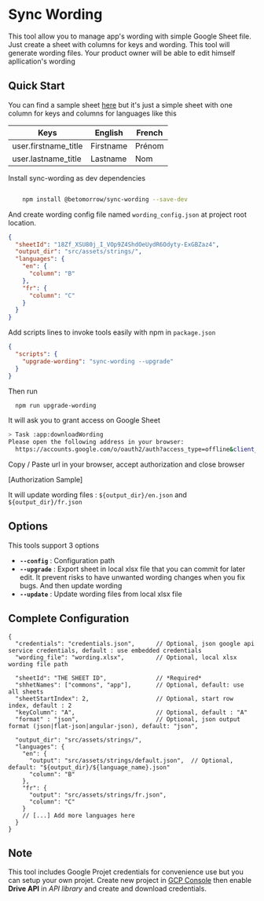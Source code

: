 # Sync Wording

This tool allow you to manage app's wording with simple Google Sheet file. Just create a sheet with columns for keys and wording. This tool will generate wording files. Your product owner will be able to edit himself apllication's wording

## Quick Start

You can find a sample sheet [here](https://docs.google.com/spreadsheets/d/18Zf_XSU80j_I_VOp9Z4ShdOeUydR6Odyty-ExGBZaz4/edit?usp=sharing) but it's just a simple sheet with one column for keys and columns for languages like this

| Keys                 | English   | French |
| -------------------- | --------- | ------ |
| user.firstname_title | Firstname | Prénom |
| user.lastname_title  | Lastname  | Nom    |

Install sync-wording as dev dependencies

```bash

    npm install @betomorrow/sync-wording --save-dev

```

And create wording config file named `wording_config.json` at project root location.

```json
{
  "sheetId": "18Zf_XSU80j_I_VOp9Z4ShdOeUydR6Odyty-ExGBZaz4",
  "output_dir": "src/assets/strings/",
  "languages": {
    "en": {
      "column": "B"
    },
    "fr": {
      "column": "C"
    }
  }
}
```

Add scripts lines to invoke tools easily with npm in `package.json`

```json
{
  "scripts": {
    "upgrade-wording": "sync-wording --upgrade"
  }
}
```

Then run

```bash
  npm run upgrade-wording
```

It will ask you to grant access on Google Sheet

```bash
> Task :app:downloadWording
Please open the following address in your browser:
  https://accounts.google.com/o/oauth2/auth?access_type=offline&client_id=971125274965-0glt9eqo63417es0nbhkmb6rj2i31g2p.apps.googleusercontent.com&redirect_uri=http://localhost:8888/Callback&response_type=code&scope=https://www.googleapis.com/auth/drive

```

Copy / Paste url in your browser, accept authorization and close browser

[Authorization Sample]

It will update wording files : `${output_dir}/en.json` and `${output_dir}/fr.json`

## Options

This tools support 3 options

- **`--config`** : Configuration path
- **`--upgrade`** : Export sheet in local xlsx file that you can commit for later edit. It prevent risks to have unwanted wording changes when you fix bugs. And then update wording
- **`--update`** : Update wording files from local xlsx file

## Complete Configuration

```text
{
  "credentials": "credentials.json",      // Optional, json google api service credentials, default : use embedded credentials
  "wording_file": "wording.xlsx",         // Optional, local xlsx wording file path

  "sheetId": "THE SHEET ID",              // *Required*
  "shhetNames": ["commons", "app"],       // Optional, default: use all sheets
  "sheetStartIndex": 2,                   // Optional, start row index, default : 2
  "keyColumn": "A",                       // Optional, default : "A"
  "format" : "json",                      // Optional, json output format (json|flat-json|angular-json), default: "json", 

  "output_dir": "src/assets/strings/",
  "languages": {
    "en": {
      "output": "src/assets/strings/default.json",  // Optional, default: "${output_dir}/${language_name}.json"
      "column": "B"
    },
    "fr": {
      "output": "src/assets/strings/fr.json",
      "column": "C"
    }
    // [...] Add more languages here
  }
}
```

## Note

This tool includes Google Projet credentials for convenience use but you can setup your own projet. Create new project in [GCP Console](https://console.cloud.google.com) then enable **Drive API** in _API library_ and create and download credentials.

